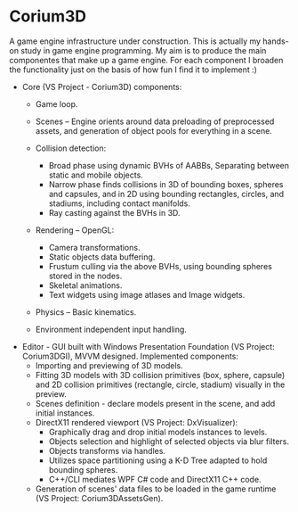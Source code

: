 # Corium3D

A game engine infrastructure under construction. This is actually my hands-on study in game engine programming. My aim is to produce the main componentes that make up a game engine. For each component I broaden the functionality just on the basis of how fun I find it to implement :)

* Core (VS Project - Corium3D) components:
	* 	Game loop.
	*	Scenes – Engine orients around data preloading of preprocessed assets, and generation of object pools for everything in a scene.
	*	Collision detection:
		*	Broad phase using dynamic BVHs of AABBs, Separating between static and mobile objects.
		*	Narrow phase finds collisions in 3D of bounding boxes, spheres and capsules, and in 2D using bounding rectangles, circles, and stadiums, including contact manifolds.
		*	Ray casting against the BVHs in 3D.
	*	Rendering – OpenGL:
		*	Camera transformations.
		*	Static objects data buffering.
		*	Frustum culling via the above BVHs, using bounding spheres stored in the nodes.
		*	Skeletal animations.
		*	Text widgets using image atlases and Image widgets.
	*	Physics – Basic kinematics. 
	
	*	Environment independent input handling.
* Editor - GUI built with Windows Presentation Foundation (VS Project: Corium3DGI), MVVM designed. Implemented components:
	* 	Importing and previewing of 3D models.
	* 	Fitting 3D models with 3D collision primitives (box, sphere, capsule) and 2D collision primitives (rectangle, circle, stadium) visually in the preview.
	* 	Scenes definition - declare models present in the scene, and add initial instances.
	*	DirectX11 rendered viewport (VS Project: DxVisualizer): 
		*	Graphically drag and drop initial models instances to levels.
		*	Objects selection and highlight of selected objects via blur filters.
		*	Objects transforms via handles.				
		*	Utilizes space partitioning using a K-D Tree adapted to hold bounding spheres.
		*	C++/CLI mediates WPF C# code and DirectX11 C++ code.
	* 	Generation of scenes' data files to be loaded in the game runtime (VS Project: Corium3DAssetsGen).

